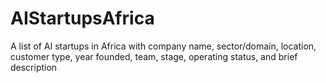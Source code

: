 # AIStartupsAfrica
A list of AI startups in Africa with company name, sector/domain, location, customer type, year founded, team, stage, operating status, and brief description
